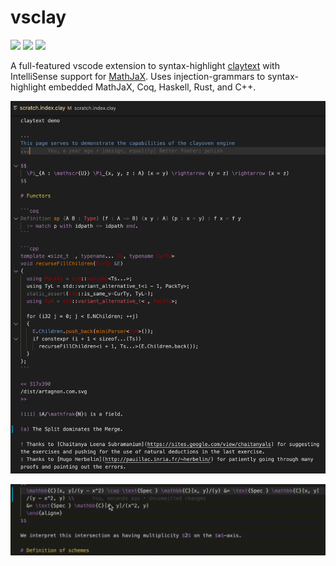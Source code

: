 # vsclay

[![](https://img.shields.io/visual-studio-marketplace/d/artagnon.vsclay?logo=visual-studio-code&style=for-the-badge&labelColor=000000&label=Downloads)](https://marketplace.visualstudio.com/items?itemName=artagnon.vsclay)
[![](https://img.shields.io/visual-studio-marketplace/i/artagnon.vsclay?logo=visual-studio-code&style=for-the-badge&labelColor=000000&label=Installs)](https://marketplace.visualstudio.com/items?itemName=artagnon.vsclay)
[![](https://img.shields.io/lgtm/grade/javascript/github/artagnon/vsclay?style=for-the-badge&labelColor=000000&logo=lgtm&label=Code%20Quality)](https://lgtm.com/projects/g/artagnon/vsclay/context:javascript)

A full-featured vscode extension to syntax-highlight [claytext](https://github.com/artagnon/clayoven) with IntelliSense support for [MathJaX](https://mathjax.org). Uses injection-grammars to syntax-highlight embedded MathJaX, Coq, Haskell, Rust, and C++.

![syntax highlighting demo](assets/syntax-demo.png)

![IntelliSense demo](assets/intellisense-demo.gif)
